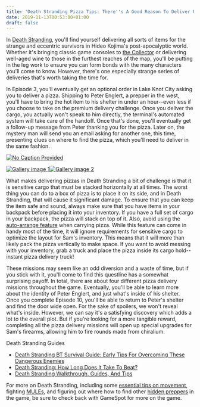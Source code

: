 ```yaml
---
title: 'Death Stranding Pizza Tips: There''s A Good Reason To Deliver Pizza'
date: 2019-11-13T00:53:00+01:00
draft: false
---
```


In [Death Stranding](https://www.gamespot.com/death-stranding/), you'll find yourself delivering all sorts of items for the strange and eccentric survivors in Hideo Kojima's post-apocalyptic world. Whether it's bringing classic game consoles to [the Collector](https://www.gamespot.com/articles/death-stranding-guide-the-most-useful-upgrade-you-/1100-6471282/) or delivering well-aged wine to those in the furthest reaches of the map, you'll be putting in the leg work to ensure you can form bonds with the many characters you'll come to know. However, there's one especially strange series of deliveries that's worth taking the time for.

In Episode 3, you'll eventually get an optional order in Lake Knot City asking you to deliver a pizza. Shipping to Peter Englert, a prepper in the west, you'll have to bring the hot item to his shelter in under an hour--even less if you choose to take on the premium delivery challenge. Once you deliver the cargo, you actually won't speak to him directly, the terminal's automated system will take care of the handoff. Once that's done, you'll eventually get a follow-up message from Peter thanking you for the pizza. Later on, the mystery man will send you an email asking for another one, this time, presenting clues on where to find the pizza, which you'll need to deliver in the same fashion.

[![No Caption Provided](https://gamespot1.cbsistatic.com/uploads/scale_super/1579/15792183/3603350-peter1.png)](https://gamespot1.cbsistatic.com/uploads/original/1579/15792183/3603350-peter1.png)

[![Gallery image 1](https://gamespot1.cbsistatic.com/uploads/square_avatar/1579/15792183/3603352-peter2.png)](https://gamespot1.cbsistatic.com/uploads/original/1579/15792183/3603352-peter2.png)[![Gallery image 2](https://gamespot1.cbsistatic.com/uploads/square_avatar/1579/15792183/3603353-peter3.png)](https://gamespot1.cbsistatic.com/uploads/original/1579/15792183/3603353-peter3.png)

What makes delivering pizzas in Death Stranding a bit of challenge is that it is sensitive cargo that must be stacked horizontally at all times. The worst thing you can do to a box of pizza is to place it on its side, and in Death Stranding, that will cause it significant damage. To ensure that you can keep the item safe and sound, always make sure that you have items in your backpack before placing it into your inventory. If you have a full set of cargo in your backpack, the pizza will stack on top of it. Also, avoid using the [auto-arrange feature](https://www.gamespot.com/articles/death-strandings-auto-arrange-cargo-feature-might-/1100-6471057/) when carrying pizza. While this feature can come in handy most of the time, it will ignore requirements for sensitive cargo to optimize the layout for Sam's inventory. This means that it will more than likely pack the pizza vertically to make space. If you want to avoid messing with your inventory, grab a truck and place the pizza inside its cargo hold--instant pizza delivery truck!

These missions may seem like an odd diversion and a waste of time, but if you stick with it, you'll come to find this questline has a somewhat surprising payoff. In total, there are about four different pizza delivery missions throughout the game. Eventually, you'll be able to learn more about the identity of Peter Englert, and just what's inside of his shelter. Once you complete Episode 10, you'll be able to return to Peter's shelter and find the door wide open. For the sake of spoilers, we won't reveal what's inside. However, we can say it's a satisfying discovery which adds a lot to the overall plot. But if you're looking for a more tangible reward, completing all the pizza delivery missions will open up special upgrades for Sam's firearms, allowing him to fire rounds made from chiralium.

Death Stranding Guides

*   [Death Stranding BT Survival Guide: Early Tips For Overcoming These Dangerous Enemies](https://www.gamespot.com/articles/death-stranding-bt-tips-and-advice-how-to-beat-the/1100-6471058/)
*   [Death Stranding: How Long Does It Take To Beat?](https://www.gamespot.com/articles/how-long-is-death-stranding-game-length-breakdown/1100-6471233/)
*   [Death Stranding Walkthrough, Guides, And Tips](https://www.gamespot.com/articles/death-stranding-walkthrough-tips-guides/1100-6471243/)

For more on Death Stranding, including some [essential tips on movement](https://www.gamespot.com/articles/death-stranding-guide-tips-on-how-to-walk-in-hideo/1100-6471246/), fighting [MULEs](https://www.gamespot.com/gallery/death-stranding-combat-tips-guide-early-advice-for/2900-3156/), and figuring out where how to find other [hidden preppers](https://www.gamespot.com/articles/death-stranding-guide-the-hidden-preppers-that-you/1100-6471361/) in the game, be sure to check back with GameSpot for more on the game.